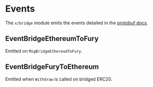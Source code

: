 # Events

The `x/bridge` module emits the events detailed in the [protobuf docs][proto-docs].

## EventBridgeEthereumToFury

Emitted on `MsgBridgeEthereumToFury`.

## EventBridgeFuryToEthereum

Emitted when `Withdraw` is called on bridged ERC20.


[proto-docs]: ../../../docs/core/proto-docs.md#bridge/v1beta1/event.proto

